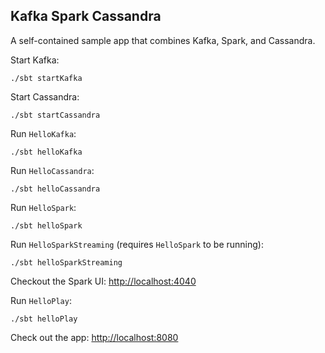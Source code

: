 Kafka Spark Cassandra
---------------------

A self-contained sample app that combines Kafka, Spark, and Cassandra.

Start Kafka:

    ./sbt startKafka

Start Cassandra:

    ./sbt startCassandra

Run `HelloKafka`:

    ./sbt helloKafka

Run `HelloCassandra`:

    ./sbt helloCassandra
    
Run `HelloSpark`:

    ./sbt helloSpark
    
Run `HelloSparkStreaming` (requires `HelloSpark` to be running):

    ./sbt helloSparkStreaming

Checkout the Spark UI: [http://localhost:4040](http://localhost:4040)

Run `HelloPlay`:

    ./sbt helloPlay

Check out the app: [http://localhost:8080](http://localhost:8080)
